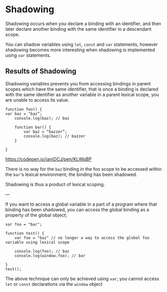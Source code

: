 # Shadowing

Shadowing occurs when you declare a binding with an identifier, and then later declare another binding with the same identifier in a descendant scope.

You can shadow variables using `let`, `const` and `var` statements, however shadowing becomes more interesting when shadowing is implemented using `var` statements.

## Results of Shadowing

Shadowing variables prevents you from accessing bindings in parent scopes which have the same identifier, that is once a binding is declared with the same identifier as another variable in a parent lexical scope, you are unable to access its value.

```
function foo() {
var baz = "baz”;
    console.log(baz); // baz

    function bar() {
        var baz = “bazzer”;
        console.log(baz); // bazzer
    }

}
```

https://codepen.io/iamDCJ/pen/KLWpBP

There is no way for the `baz` binding in the foo scope to be accessed within the `bar`'s lexical environment; the binding has been shadowed.

Shadowing is thus a product of lexical scoping.

—

If you want to access a global variable in a part of a program where that binding has been shadowed,
you can access the global binding as a property of the global object;

```
var foo = "bar";

function test() {
    var foo = "baz" // no longer a way to access the global foo variable using lexical scope

    console.log(foo); // baz
    console.log(window.foo); // bar

}
test();
```

The above technique can only be achieved using `var`; you cannot access `let` or `const` declarations via the `window` object
